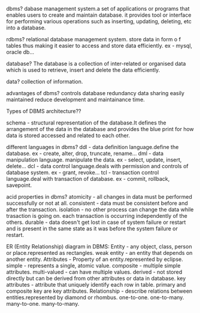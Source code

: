 dbms?
dabase management system.a set of applications or programs that enables users to create and maintain database. it provides tool or interface for performing various operations such as inserting, updating, deleting, etc into a database.

rdbms?
relational database management system. store data in form o f tables thus making it easier to access and store data efficiently.
ex - mysql, oracle db...

database?
The database is a collection of inter-related or organised data which is used to retrieve, insert and delete the data efficiently.

data?
collection of information.

advantages of dbms?
controls database redundancy
data sharing
easily maintained
reduce development and maintainance time.

Types of DBMS architecture??

schema - structural representation of the database.It defines the arrangement of the data in the database and provides the blue print for how data is stored accessed and related to each other.

different languages in dbms?
ddl - data definition language.define the database.
ex - create, alter, drop, truncate, rename...
dml - data manipulation language. manipulate the data.
ex - select, update, insert, delete...
dcl - data control language.deals with permission and controls of database system.
ex - grant, revoke...
tcl - transaction control language.deal with transaction of database.
ex - commit, rollback, savepoint.

acid properties in dbms?
atomicity - all changes in data must be performed successfully or not at all.
consistent - data must be consistent before and after the transaction.
isolation - no other process can change the data while trasaction is going on. each transaction is occurring independently of the others.
durable - data doesn't get lost in case of system failure or restart and is present in the same state as it was before the system failure or restart.

ER (Entity Relationship) diagram in DBMS:
Entity - any object, class, person or place.represented as rectangles.
weak entity - an entity that depends on another entity.
Attributes - Property of an entity.represented by eclipse.
simple - represents a single, atomic value.
composite - multiple simple attributes.
multi-valued - can have multiple values.
derived - not stored directly but can be derived from other attributes or data in database.
key attributes - attribute that uniquely identify each row in table. primary and composite key are key attributes.
Relationship - describe relations between entities.represented by diamond or rhombus.
one-to-one.
one-to-many.
many-to-one.
many-to-many.




